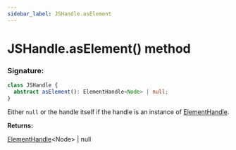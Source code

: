 ```yaml
---
sidebar_label: JSHandle.asElement
---
```


# JSHandle.asElement() method

### Signature:

```typescript
class JSHandle {
  abstract asElement(): ElementHandle<Node> | null;
}
```

Either `null` or the handle itself if the handle is an instance of [ElementHandle](./puppeteer.elementhandle.md).

**Returns:**

[ElementHandle](./puppeteer.elementhandle.md)&lt;Node&gt; \| null
